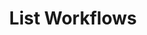 ---
title: List Workflows
excerpt: >-
  Retrieves a list of [Workflow](#schema_workflow) you've previously created.
  The workflows are returned in sorted order, with the most recent appearing
  first. The list can be filtered using [Tags](/docs/developers/concepts/tags).
api:
  file: botpress-api.json
  operationId: listWorkflows
deprecated: false
hidden: true
metadata:
  title: ''
  description: ''
  robots: index
next:
  description: ''
---
